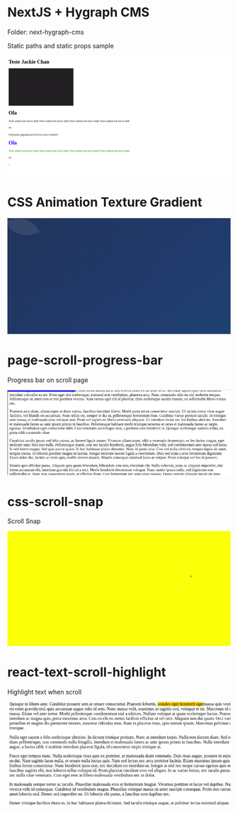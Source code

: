 # NextJS + Hygraph CMS

Folder: next-hygraph-cms

Static paths and static props sample

<img src="./next-hygraph-cms/hygraph.png" alt="Hygraph app" />

# CSS Animation Texture Gradient

<img src="css-animation-gradient-texture/preview.png" alt="Animation Gradient Texture" />

# page-scroll-progress-bar

Progress bar on scroll page

<img src="./page-scroll-progress-bar/preview.png" alt="Scroll Progress Bar">

# css-scroll-snap

Scroll Snap

<img src="./css-scroll-snap/scroll-snap.gif" alt="Scroll Snap">

# react-text-scroll-highlight

Highlight text when scroll

<img src="./react-text-scroll-highlight/highlight.gif" alt="Highlight text when scroll">